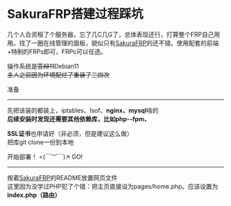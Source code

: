 SakuraFRP搭建过程踩坑
==============================

几个人合资租了个服务器，忘了几C几G了，总体表现还行，打算整个FRP自己用用。找了一圈在线管理的面板，貌似只有[SakuraFRP](https://github.com/ZeroDream-CN/SakuraPanel)的还不错。使用配套的前端+特制的FRPs即可，FRPc可以任选。

操作系统是~~答辩11~~Debian11  
~~主人之前因为环境配烂了重装了三四次~~

准备

----------------------
先把该装的都装上，iptables、lsof、**nginx、mysql**啥的  
**后续安装时发现还需要其他依赖库，比如php--fpm、**

**SSL证书**也申请好（非必须，但是建议这么做）  
把库git clone一份到本地  

开始部署！ <(￣︶￣)↗ GO!

------------------------------

按着[SakuraFRP](https://github.com/ZeroDream-CN/SakuraPanel)的README放置网页文件  
这里因为没学过PHP犯了个错：把主页直接设为pages/home.php。应该设置为**index.php（路由）**

